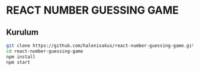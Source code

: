 # REACT NUMBER GUESSING GAME

## Kurulum

```bash
git clone https://github.com/halenisakus/react-number-guessing-game.git
cd react-number-guessing-game
npm install
npm start
```
